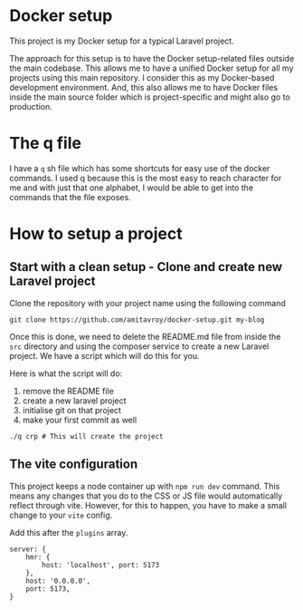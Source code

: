 # Docker setup

This project is my Docker setup for a typical Laravel project.

The approach for this setup is to have the Docker setup-related files outside the main codebase. This allows me to have a unified Docker setup for all my projects using this main repository. I consider this as my Docker-based development environment. And, this also allows me to have Docker files inside the main source folder which is project-specific and might also go to production.

# The q file

I have a `q` sh file which has some shortcuts for easy use of the docker commands. I used q because this is the most easy to reach character for me and with just that one alphabet, I would be able to get into the commands that the file exposes.

# How to setup a project

## Start with a clean setup - Clone and create new Laravel project

Clone the repository with your project name using the following command

```
git clone https://github.com/amitavroy/docker-setup.git my-blog
```

Once this is done, we need to delete the README.md file from inside the `src` directory and using the composer service to create a new Laravel project. We have a script which will do this for you.

Here is what the script will do:
1. remove the README file
1. create a new laravel project
1. initialise git on that project
1. make your first commit as well

```
./q crp # This will create the project
```

## The vite configuration

This project keeps a node container up with `npm run dev` command. This means any changes that you do to the CSS or JS file would automatically reflect through vite.
However, for this to happen, you have to make a small change to your `vite` config.

Add this after the `plugins` array.

```
server: {
    hmr: {
        host: 'localhost', port: 5173
    },
    host: '0.0.0.0',
    port: 5173,
}
```
